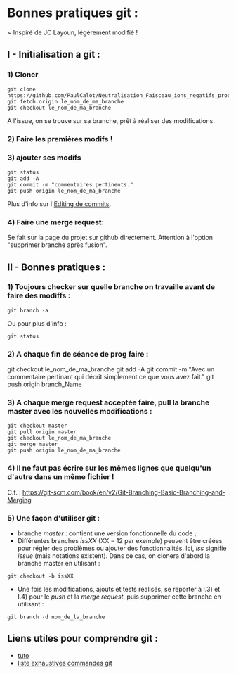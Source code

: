 # Bonnes pratiques git : 

~ Inspiré de JC Layoun, légèrement modifié !

## I - Initialisation a git :

### 1) Cloner
```shell
git clone https://github.com/PaulCalot/Neutralisation_Faisceau_ions_negatifs_propulsion_satellite.git
git fetch origin le_nom_de_ma_branche
git checkout le_nom_de_ma_branche
```

A l'issue, on se trouve sur sa branche, prêt à réaliser des modifications.

### 2) Faire les premières modifs !

### 3) ajouter ses modifs
```shell
git status
git add -A
git commit -m "commentaires pertinents."
git push origin le_nom_de_ma_branche
```
Plus d'info sur l'[Editing de commits]( https://github.com/k88hudson/git-flight-rules#editing-commits).
### 4) Faire une merge request:

Se fait sur la page du projet sur github directement. Attention à l'option "supprimer branche après fusion".

## II - Bonnes pratiques :

### 1) Toujours checker sur quelle branche on travaille avant de faire des modiffs :
```shell
git branch -a
```
Ou pour plus d'info :
```shell
git status
```

### 2) A chaque fin de séance de prog faire :

git checkout le_nom_de_ma_branche
git add -A
git commit -m "Avec un commentaire pertinant qui décrit simplement ce que vous avez fait."
git push origin branch_Name

### 3) A chaque merge request acceptée faire, pull la branche master avec les nouvelles modifications :
```shell
git checkout master
git pull origin master
git checkout le_nom_de_ma_branche
git merge master
git push origin le_nom_de_ma_branche
```

### 4) Il ne faut pas écrire sur les mêmes lignes que quelqu'un d'autre dans un même fichier !
  
C.f. :
https://git-scm.com/book/en/v2/Git-Branching-Basic-Branching-and-Merging

### 5) Une façon d'utiliser git :
- branche *master* : contient une version fonctionnelle du code ;
- Différentes branches *issXX* (XX = 12 par exemple)  peuvent être créées pour régler des problèmes ou ajouter des fonctionnalités. Ici, *iss* signifie *issue* (mais notations existent). Dans ce cas, on clonera d'abord la branche master en utilisant : 
```shell
git checkout -b issXX
```
- Une fois les modifications, ajouts et tests réalisés, se reporter à I.3) et I.4) pour le *push* et la *merge request*, puis supprimer cette branche en utilisant :
```shell
git branch -d nom_de_la_branche
```

## Liens utiles pour comprendre git : 
- [tuto](https://rachelcarmena.github.io/2018/12/12/how-to-teach-git.html)
- [liste exhaustives commandes git](https://github.com/k88hudson/git-flight-rules)